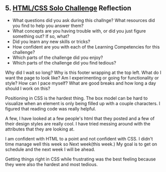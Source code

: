 ## 5. [HTML/CSS Solo Challenge](5_HTML_CSS_solo_challenge/readme.md) Reflection

* What questions did you ask during this challnge? What resources did you find to help you answer them?  
* What concepts are you having trouble with, or did you just figure something out? If so, what?  
* Did you learn any new skills or tricks?
* How confident are you with each of the Learning Competencies for this challenge? 
* Which parts of the challenge did you enjoy?
* Which parts of the challenge did you find tedious?

<!-- Add your reflection here. Remove the comment markers -->
Why did I wait so long? Why is this footer wrapping at the top left. What do I want the page to look like? Am I experimenting or going for functionality or style? How can I pace myself? What are good breaks and how long a day should I work on this?

Positioning in CSS is the hardest thing. The box model can be hard to visualize when an element is only being filled up with a couple characters. I figured that reading code was really helpful. 

A few, I have looked at a few people's html that they posted and a few of their design styles are really cool. I have tried messing around with the attributes that they are looking at. 

I am confident with HTML to a point and not confident with CSS. I didn't time manage well this week so Next week(this week.) My goal is to get on schedule and the next week I will be ahead. 

Getting things right in CSS while frustrating was the best feeling because they were also the hardest and most tedious. 